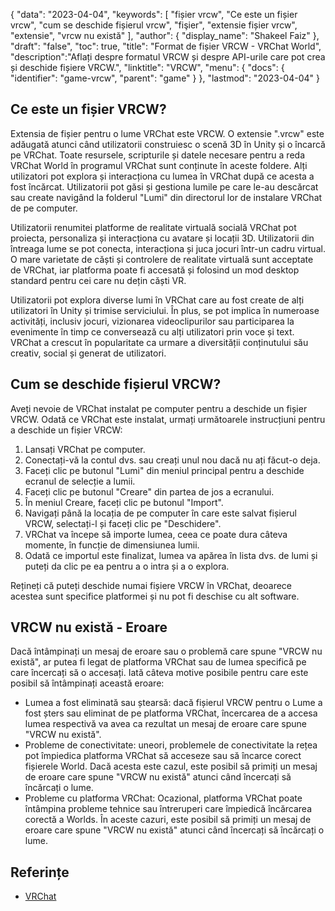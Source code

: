 {
"data": "2023-04-04",
  "keywords": [
"fișier vrcw",
"Ce este un fișier vrcw",
"cum se deschide fișierul vrcw",
"fişier",
"extensie fișier vrcw",
"extensie",
"vrcw nu există"
],
  "author": {
"display_name": "Shakeel Faiz"
},
"draft": "false",
"toc": true,
"title": "Format de fișier VRCW - VRChat World",
  "description":"Aflați despre formatul VRCW și despre API-urile care pot crea și deschide fișiere VRCW.",
  "linktitle": "VRCW",
  "menu": {
    "docs": {
      "identifier": "game-vrcw",
      "parent": "game"
}
},
"lastmod": "2023-04-04"
}

## Ce este un fișier VRCW?

Extensia de fișier pentru o lume VRChat este VRCW. O extensie ".vrcw" este adăugată atunci când utilizatorii construiesc o scenă 3D în Unity și o încarcă pe VRChat. Toate resursele, scripturile și datele necesare pentru a reda VRChat World în programul VRChat sunt conținute în aceste foldere. Alți utilizatori pot explora și interacționa cu lumea în VRChat după ce acesta a fost încărcat. Utilizatorii pot găsi și gestiona lumile pe care le-au descărcat sau create navigând la folderul "Lumi" din directorul lor de instalare VRChat de pe computer.

Utilizatorii renumitei platforme de realitate virtuală socială VRChat pot proiecta, personaliza și interacționa cu avatare și locații 3D. Utilizatorii din întreaga lume se pot conecta, interacționa și juca jocuri într-un cadru virtual. O mare varietate de căști și controlere de realitate virtuală sunt acceptate de VRChat, iar platforma poate fi accesată și folosind un mod desktop standard pentru cei care nu dețin căști VR.

Utilizatorii pot explora diverse lumi în VRChat care au fost create de alți utilizatori în Unity și trimise serviciului. În plus, se pot implica în numeroase activități, inclusiv jocuri, vizionarea videoclipurilor sau participarea la evenimente în timp ce conversează cu alți utilizatori prin voce și text. VRChat a crescut în popularitate ca urmare a diversității conținutului său creativ, social și generat de utilizatori.

## Cum se deschide fișierul VRCW?

Aveți nevoie de VRChat instalat pe computer pentru a deschide un fișier VRCW. Odată ce VRChat este instalat, urmați următoarele instrucțiuni pentru a deschide un fișier VRCW:

1. Lansați VRChat pe computer.
2. Conectați-vă la contul dvs. sau creați unul nou dacă nu ați făcut-o deja.
3. Faceți clic pe butonul "Lumi" din meniul principal pentru a deschide ecranul de selecție a lumii.
4. Faceți clic pe butonul "Creare" din partea de jos a ecranului.
5. În meniul Creare, faceți clic pe butonul "Import".
6. Navigați până la locația de pe computer în care este salvat fișierul VRCW, selectați-l și faceți clic pe "Deschidere".
7. VRChat va începe să importe lumea, ceea ce poate dura câteva momente, în funcție de dimensiunea lumii.
8. Odată ce importul este finalizat, lumea va apărea în lista dvs. de lumi și puteți da clic pe ea pentru a o intra și a o explora.

Rețineți că puteți deschide numai fișiere VRCW în VRChat, deoarece acestea sunt specifice platformei și nu pot fi deschise cu alt software.

## VRCW nu există - Eroare

Dacă întâmpinați un mesaj de eroare sau o problemă care spune "VRCW nu există", ar putea fi legat de platforma VRChat sau de lumea specifică pe care încercați să o accesați. Iată câteva motive posibile pentru care este posibil să întâmpinați această eroare:

- Lumea a fost eliminată sau ștearsă: dacă fișierul VRCW pentru o Lume a fost șters sau eliminat de pe platforma VRChat, încercarea de a accesa lumea respectivă va avea ca rezultat un mesaj de eroare care spune "VRCW nu există".
- Probleme de conectivitate: uneori, problemele de conectivitate la rețea pot împiedica platforma VRChat să acceseze sau să încarce corect fișierele World. Dacă acesta este cazul, este posibil să primiți un mesaj de eroare care spune "VRCW nu există" atunci când încercați să încărcați o lume.
- Probleme cu platforma VRChat: Ocazional, platforma VRChat poate întâmpina probleme tehnice sau întreruperi care împiedică încărcarea corectă a Worlds. În aceste cazuri, este posibil să primiți un mesaj de eroare care spune "VRCW nu există" atunci când încercați să încărcați o lume.

## Referințe
* [VRChat](https://en.wikipedia.org/wiki/VRChat)

